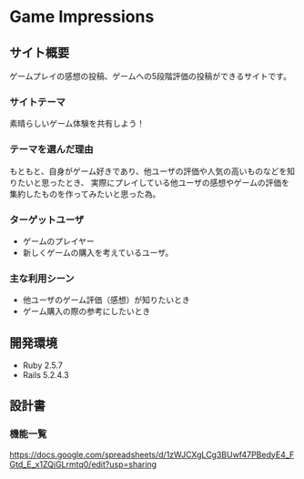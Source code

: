 # Game Impressions

## サイト概要
ゲームプレイの感想の投稿、ゲームへの5段階評価の投稿ができるサイトです。

### サイトテーマ
素晴らしいゲーム体験を共有しよう！

### テーマを選んだ理由
もともと、自身がゲーム好きであり、他ユーザの評価や人気の高いものなどを知りたいと思ったとき、
実際にプレイしている他ユーザの感想やゲームの評価を集約したものを作ってみたいと思った為。

### ターゲットユーザ
* ゲームのプレイヤー
* 新しくゲームの購入を考えているユーザ。

### 主な利用シーン
* 他ユーザのゲーム評価（感想）が知りたいとき
* ゲーム購入の際の参考にしたいとき

## 開発環境
* Ruby  2.5.7
* Rails 5.2.4.3

## 設計書

### 機能一覧
https://docs.google.com/spreadsheets/d/1zWJCXgLCg3BUwf47PBedyE4_FGtd_E_x1ZQiGLrmtq0/edit?usp=sharing
